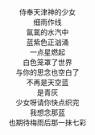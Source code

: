 <center>侍奉天津神的少女</center>

<center>细雨作线</center>

<center>氤氲的水汽中</center>

<center>蓝紫色正汹涌</center>


<center>一点星燃起</center>

<center>白色笼罩了世界</center>

<center>与你的思念也空白了</center>


<center>不再是天空蓝</center>

<center>是青灰</center>


<center>少女呀请你快点织完</center>

<center>我想念那蓝</center>

<center>也期待梅雨后那一抹七彩</center>
